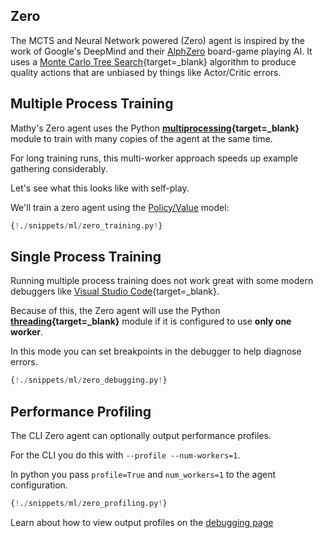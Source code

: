 ## Zero

The MCTS and Neural Network powered (Zero) agent is inspired by the work of Google's DeepMind and their [AlphZero](/about/#alphazero) board-game playing AI. It uses a [Monte Carlo Tree Search](https://en.wikipedia.org/wiki/Monte_Carlo_tree_search){target=\_blank} algorithm to produce quality actions that are unbiased by things like Actor/Critic errors.

## Multiple Process Training

Mathy's Zero agent uses the Python **[multiprocessing](https://docs.python.org/3.7/library/multiprocessing.html){target=\_blank}** module to train with many copies of the agent at the same time.

For long training runs, this multi-worker approach speeds up example gathering considerably.

Let's see what this looks like with self-play.

We'll train a zero agent using the [Policy/Value](/ml/policy_value) model:

```python
{!./snippets/ml/zero_training.py!}
```

## Single Process Training

Running multiple process training does not work great with some modern debuggers like [Visual Studio Code](https://code.visualstudio.com/){target=\_blank}.

Because of this, the Zero agent will use the Python **[threading](https://docs.python.org/3.7/library/threading.html){target=\_blank}** module if it is configured to use **only one worker**.

In this mode you can set breakpoints in the debugger to help diagnose errors.

```python
{!./snippets/ml/zero_debugging.py!}
```

## Performance Profiling

The CLI Zero agent can optionally output performance profiles.

For the CLI you do this with `--profile --num-workers=1`.

In python you pass `profile=True` and `num_workers=1` to the agent configuration.

```python
{!./snippets/ml/zero_profiling.py!}
```

Learn about how to view output profiles on the [debugging page](/ml/debugging/#snakeviz)
